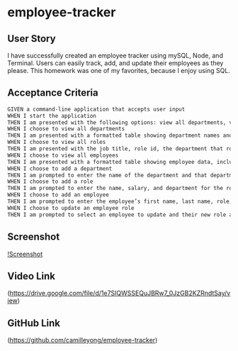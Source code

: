 # employee-tracker

## User Story
I have successfully created an employee tracker using mySQL, Node, and Terminal. Users can easily track, add, and update their employees as they please. This homework was one of my favorites, because I enjoy using SQL. 

## Acceptance Criteria

```md
GIVEN a command-line application that accepts user input
WHEN I start the application
THEN I am presented with the following options: view all departments, view all roles, view all employees, add a department, add a role, add an employee, and update an employee role
WHEN I choose to view all departments
THEN I am presented with a formatted table showing department names and department ids
WHEN I choose to view all roles
THEN I am presented with the job title, role id, the department that role belongs to, and the salary for that role
WHEN I choose to view all employees
THEN I am presented with a formatted table showing employee data, including employee ids, first names, last names, job titles, departments, salaries, and managers that the employees report to
WHEN I choose to add a department
THEN I am prompted to enter the name of the department and that department is added to the database
WHEN I choose to add a role
THEN I am prompted to enter the name, salary, and department for the role and that role is added to the database
WHEN I choose to add an employee
THEN I am prompted to enter the employee’s first name, last name, role, and manager, and that employee is added to the database
WHEN I choose to update an employee role
THEN I am prompted to select an employee to update and their new role and this information is updated in the database 
```

## Screenshot
[!Screenshot](./Screen%20Shot%202022-10-04%20at%2010.51.33%20AM.png)

## Video Link
(https://drive.google.com/file/d/1e7SIQWSSEQuJBRw7_0JzGB2KZRndtSay/view)

## GitHub Link
(https://github.com/camilleyong/employee-tracker)
